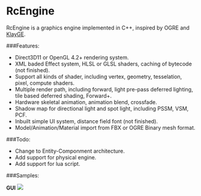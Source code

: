 RcEngine
========

RcEngine is a graphics engine implemented in C++,  inspired by OGRE and [KlayGE]. 

###Features:

- Direct3D11 or OpenGL 4.2+ rendering system.
- XML baded Effect system, HLSL or GLSL shaders, caching of bytecode (not finished).
- Support all kinds of shader, including vertex, geometry, tesselation, pixel, compute shaders. 
- Multiple render path, including forward, light pre-pass deferred lighting, tile based deferred shading, Forward+.
- Hardware skeletal animation, animation blend, crossfade.
- Shadow map for directional light and spot light, including PSSM, VSM, PCF.
- Inbuilt simple UI system, distance field font (not finished).
- Model/Animation/Material import from FBX or OGRE Binary mesh format.

###Todo:
- Change to Entity-Componment architecture.
- Add support for physical engine.
- Add support for lua script.

###Samples:

**GUI**
![](https://github.com/hustruan/RcEngine/blob/master/RcEngine/Samples/GUIApp.png)



[KlayGE]: http://www.klayge.org/
